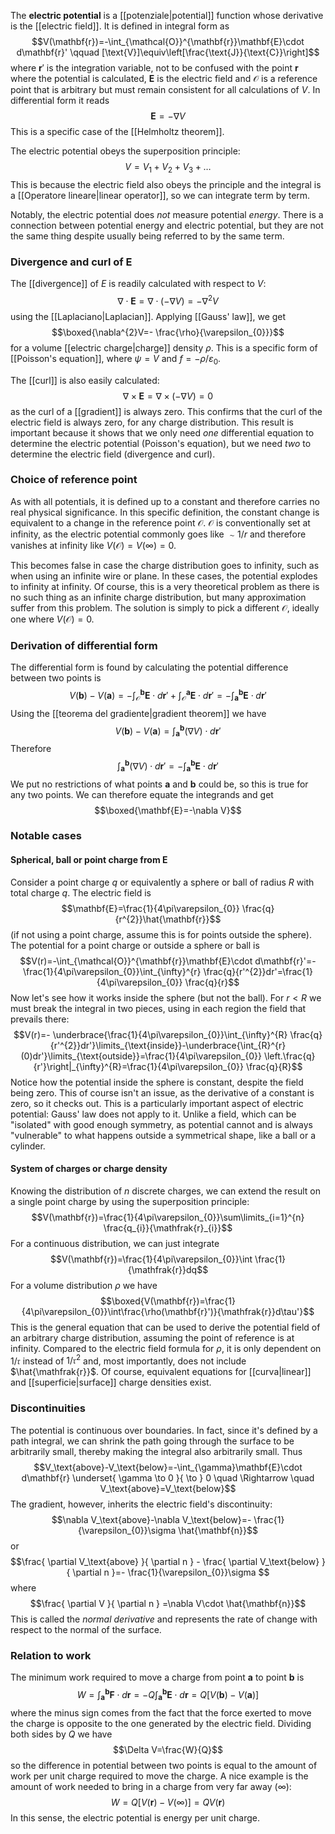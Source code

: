 The **electric potential** is a [[potenziale|potential]] function whose derivative is the [[electric field]]. It is defined in integral form as
$$V(\mathbf{r})=-\int_{\mathcal{O}}^{\mathbf{r}}\mathbf{E}\cdot d\mathbf{r}' \qquad [\text{V}]\equiv\left[\frac{\text{J}}{\text{C}}\right]$$
where $\mathbf{r}'$ is the integration variable, not to be confused with the point $\mathbf{r}$ where the potential is calculated, $\mathbf{E}$ is the electric field and $\mathcal{O}$ is a reference point that is arbitrary but must remain consistent for all calculations of $V$. In differential form it reads
$$\mathbf{E}=-\nabla V$$
This is a specific case of the [[Helmholtz theorem]].

The electric potential obeys the superposition principle:
$$V=V_{1}+V_{2}+V_{3}+\ldots$$
This is because the electric field also obeys the principle and the integral is a [[Operatore lineare|linear operator]], so we can integrate term by term.

Notably, the electric potential does *not* measure potential *energy*. There is a connection between potential energy and electric potential, but they are not the same thing despite usually being referred to by the same term.
### Divergence and curl of $\mathbf{E}$
The [[divergence]] of $E$ is readily calculated with respect to $V$:
$$\nabla\cdot \mathbf{E}=\nabla\cdot(-\nabla V)=-\nabla^{2}V$$
using the [[Laplaciano|Laplacian]]. Applying [[Gauss' law]], we get
$$\boxed{\nabla^{2}V=- \frac{\rho}{\varepsilon_{0}}}$$
for a volume [[electric charge|charge]] density $\rho$. This is a specific form of [[Poisson's equation]], where $\psi=V$ and $f=-\rho/\varepsilon_{0}$.

The [[curl]] is also easily calculated:
$$\nabla\times \mathbf{E}=\nabla\times(-\nabla V)=0$$
as the curl of a [[gradient]] is always zero. This confirms that the curl of the electric field is always zero, for any charge distribution. This result is important because it shows that we only need *one* differential equation to determine the electric potential (Poisson's equation), but we need *two* to determine the electric field (divergence and curl).
### Choice of reference point
As with all potentials, it is defined up to a constant and therefore carries no real physical significance. In this specific definition, the constant change is equivalent to a change in the reference point $\mathcal{O}$. $\mathcal{O}$ is conventionally set at infinity, as the electric potential commonly goes like $\sim1/r$ and therefore vanishes at infinity like $V(\mathcal{O})=V(\infty)=0$.

This becomes false in case the charge distribution goes to infinity, such as when using an infinite wire or plane. In these cases, the potential explodes to infinity at infinity. Of course, this is a very theoretical problem as there is no such thing as an infinite charge distribution, but many approximation suffer from this problem. The solution is simply to pick a different $\mathcal{O}$, ideally one where $V(\mathcal{O})=0$.
### Derivation of differential form
The differential form is found by calculating the potential difference between two points is
$$V(\mathbf{b})-V(\mathbf{a})=-\int_{\mathcal{O}}^{\mathbf{b}}\mathbf{E}\cdot d\mathbf{r}'+\int_{\mathcal{O}}^{\mathbf{a}}\mathbf{E}\cdot d\mathbf{r}'=-\int_{\mathbf{a}}^{\mathbf{b}}\mathbf{E}\cdot d\mathbf{r}'$$
Using the [[teorema del gradiente|gradient theorem]] we have
$$V(\mathbf{b})-V(\mathbf{a})=\int_{\mathbf{a}}^{\mathbf{b}}(\nabla V)\cdot d\mathbf{r}'$$
Therefore
$$\int_{\mathbf{a}}^{\mathbf{b}}(\nabla V)\cdot d\mathbf{r}'=-\int_{\mathbf{a}}^{\mathbf{b}}\mathbf{E}\cdot d\mathbf{r}'$$
We put no restrictions of what points $\mathbf{a}$ and $\mathbf{b}$ could be, so this is true for any two points. We can therefore equate the integrands and get
$$\boxed{\mathbf{E}=-\nabla V}$$
### Notable cases
#### Spherical, ball or point charge from $\mathbf{E}$
Consider a point charge $q$ or equivalently a sphere or ball of radius $R$ with total charge $q$. The electric field is
$$\mathbf{E}=\frac{1}{4\pi\varepsilon_{0}} \frac{q}{r^{2}}\hat{\mathbf{r}}$$
(if not using a point charge, assume this is for points outside the sphere). The potential for a point charge or outside a sphere or ball is
$$V(r)=-\int_{\mathcal{O}}^{\mathbf{r}}\mathbf{E}\cdot d\mathbf{r}'=- \frac{1}{4\pi\varepsilon_{0}}\int_{\infty}^{r} \frac{q}{r'^{2}}dr'=\frac{1}{4\pi\varepsilon_{0}} \frac{q}{r}$$
Now let's see how it works inside the sphere (but not the ball). For $r<R$ we must break the integral in two pieces, using in each region the field that prevails there:
$$V(r)=- \underbrace{\frac{1}{4\pi\varepsilon_{0}}\int_{\infty}^{R} \frac{q}{r'^{2}}dr'}\limits_{\text{inside}}-\underbrace{\int_{R}^{r}(0)dr'}\limits_{\text{outside}}=\frac{1}{4\pi\varepsilon_{0}} \left.\frac{q}{r'}\right|_{\infty}^{R}=\frac{1}{4\pi\varepsilon_{0}} \frac{q}{R}$$
Notice how the potential inside the sphere is constant, despite the field being zero. This of course isn't an issue, as the derivative of a constant is zero, so it checks out. This is a particularly important aspect of electric potential: Gauss' law does not apply to it. Unlike a field, which can be "isolated" with good enough symmetry, as potential cannot and is always "vulnerable" to what happens outside a symmetrical shape, like a ball or a cylinder.
#### System of charges or charge density
Knowing the distribution of $n$ discrete charges, we can extend the result on a single point charge by using the superposition principle:
$$V(\mathbf{r})=\frac{1}{4\pi\varepsilon_{0}}\sum\limits_{i=1}^{n} \frac{q_{i}}{\mathfrak{r}_{i}}$$
For a continuous distribution, we can just integrate
$$V(\mathbf{r})=\frac{1}{4\pi\varepsilon_{0}}\int \frac{1}{\mathfrak{r}}dq$$
For a volume distribution $\rho$ we have
$$\boxed{V(\mathbf{r})=\frac{1}{4\pi\varepsilon_{0}}\int\frac{\rho(\mathbf{r}')}{\mathfrak{r}}d\tau'}$$
This is the general equation that can be used to derive the potential field of an arbitrary charge distribution, assuming the point of reference is at infinity. Compared to the electric field formula for $\rho$, it is only dependent on $1/\mathfrak{r}$ instead of $1/\mathfrak{r}^{2}$ and, most importantly, does not include $\hat{\mathfrak{r}}$. Of course, equivalent equations for [[curva|linear]] and [[superficie|surface]] charge densities exist.
### Discontinuities
The potential is continuous over boundaries. In fact, since it's defined by a path integral, we can shrink the path going through the surface to be arbitrarily small, thereby making the integral also arbitrarily small. Thus
$$V_\text{above}-V_\text{below}=-\int_{\gamma}\mathbf{E}\cdot d\mathbf{r} \underset{ \gamma \to 0 }{ \to } 0 \quad \Rightarrow \quad V_\text{above}=V_\text{below}$$
The gradient, however, inherits the electric field's discontinuity:
$$\nabla V_\text{above}-\nabla V_\text{below}=- \frac{1}{\varepsilon_{0}}\sigma \hat{\mathbf{n}}$$
or
$$\frac{ \partial V_\text{above} }{ \partial n } - \frac{ \partial V_\text{below} }{ \partial n }=- \frac{1}{\varepsilon_{0}}\sigma $$
where
$$\frac{ \partial V }{ \partial n } =\nabla V\cdot \hat{\mathbf{n}}$$
This is called the *normal derivative* and represents the rate of change with respect to the normal of the surface.
### Relation to work
The minimum work required to move a charge from point $\mathbf{a}$ to point $\mathbf{b}$ is
$$W=\int_{\mathbf{a}}^{\mathbf{b}}\mathbf{F}\cdot d\mathbf{r}=-Q\int_{\mathbf{a}}^{\mathbf{b}}\mathbf{E}\cdot d\mathbf{r}=Q[V(\mathbf{b})-V(\mathbf{a})]$$
where the minus sign comes from the fact that the force exerted to move the charge is opposite to the one generated by the electric field. Dividing both sides by $Q$ we have
$$\Delta V=\frac{W}{Q}$$
so the difference in potential between two points is equal to the amount of work per unit charge required to move the charge. A nice example is the amount of work needed to bring in a charge from very far away ($\infty$):
$$W=Q[V(\mathbf{r})-V(\infty)]=QV(\mathbf{r})$$
In this sense, the electric potential is energy per unit charge.